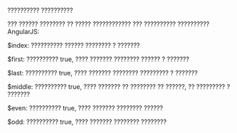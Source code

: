 ?????????? ??????????

??? ?????? ???????? ?? ????? ???????????? ??? ?????????? ?????????? AngularJS:

$index: ?????????? ?????? ???????? ? ???????

$first: ?????????? true, ???? ??????? ???????? ?????? ? ???????

$last: ?????????? true, ???? ??????? ???????? ????????? ? ???????

$middle: ?????????? true, ???? ??????? ?? ???????? ?? ??????, ?? ????????? ? ???????

$even: ?????????? true, ???? ??????? ???????? ??????

$odd: ?????????? true, ???? ??????? ???????? ????????
